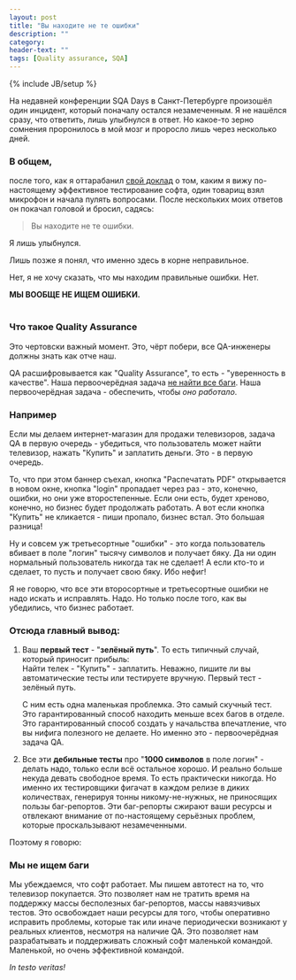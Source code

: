 ```yaml
---
layout: post
title: "Вы находите не те ошибки"
description: ""
category:
header-text: ""
tags: [Quality assurance, SQA]
---
```

{% include JB/setup %}

На недавней конференции SQA Days в Санкт-Петербурге произошёл один инцидент, который поначалу остался незамеченным.
Я не нашёлся сразу, что ответить, лишь улыбнулся в ответ. Но какое-то зерно сомнения проронилось в мой мозг и проросло 
лишь через несколько дней. 

### В общем,

после того, как я оттарабанил [свой доклад](http://sqadays.com/ru/talk/25882) о том, каким я вижу по-настоящему эффективное тестирование софта, один товарищ
взял микрофон и начала пулять вопросами. После нескольких моих ответов он покачал головой и бросил, садясь:
 
> Вы находите не те ошибки.

Я лишь улыбнулся.

Лишь позже я понял, что именно здесь в корне неправильное. 
  
Нет, я не хочу сказать, что мы находим правильные ошибки. Нет.

<div class="center">
<b>МЫ ВООБЩЕ НЕ ИЩЕМ ОШИБКИ.</b>
</div>

<br>

### Что такое Quality Assurance

Это чертовски важный момент. Это, чёрт побери, все QA-инженеры должны знать как отче наш. 

QA расшифровывается как "Quality Assurance", то есть - "уверенность в качестве". 
Наша первоочерёдная задача <u>не найти все баги</u>. Наша первоочерёдная задача - обеспечить, чтобы *оно работало*.

### Например
Если мы делаем интернет-магазин для продажи телевизоров, задача QA в первую очередь - убедиться, что 
пользователь может найти телевизор, нажать "Купить" и заплатить деньги. Это - в первую очередь.

То, что при этом баннер съехал, кнопка "Распечатать PDF" открывается в новом окне, кнопка "login" пропадает через раз - 
это, конечно, ошибки, но они уже второстепенные. Если они есть, будет хреново, конечно, но бизнес будет продолжать работать. 
А вот если кнопка "Купить" не кликается - пиши пропало, бизнес встал. Это большая разница!

Ну и совсем уж третьесортные "ошибки" - это когда пользователь вбивает в поле "логин" тысячу символов и получает бяку. 
Да ни один нормальный пользователь никогда так не сделает! А если кто-то и сделает, то пусть и получает свою бяку. Ибо нефиг!

Я не говорю, что все эти второсортные и третьесортные ошибки не надо искать и исправлять. Надо. Но только после того, 
как вы убедились, что бизнес работает.

### Отсюда главный вывод:

1. Ваш **первый тест** - "**зелёный путь**". То есть типичный случай, который приносит прибыль:<br>
  Найти телек - "Купить" - заплатить. 
  Неважно, пишите ли вы автоматические тесты или тестируете вручную. Первый тест - зелёный путь.
  
   С ним есть одна маленькая проблемка. Это самый скучный тест. 
   Это гарантированный способ находить меньше всех багов в отделе. 
   Это гарантированный способ создать у начальства впечатление, что вы нифига полезного не делаете. Но именно это -
первоочерёдная задача QA. 

2. Все эти **дебильные тесты** про "**1000 символов** в поле логин" - делать надо, только если всё остальное хорошо. И реально
больше некуда девать свободное время. То есть практически никогда. Но именно их тестировщики фигачат в каждом релизе в диких количествах, генерируя тонны 
никому-не-нужных, не приносящих пользы баг-репортов. Эти баг-репорты сжирают ваши ресурсы и отвлекают внимание от 
по-настоящему серьёзных проблем, которые проскальзывают незамеченными. 

Поэтому я говорю: 

### Мы не ищем баги 

Мы убеждаемся, что софт работает. Мы пишем автотест на то, что телевизор покупается. 
Это позволяет нам не тратить время на поддержку массы бесполезных баг-репортов, массы навязчивых тестов. Это
освобождает наши ресурсы для того, чтобы оперативно исправить проблемы, которые так или иначе периодически
возникают у реальных клиентов, несмотря на наличие QA. Это позволяет нам разрабатывать и поддерживать
сложный софт маленькой командой. Маленькой, но очень эффективной командой.

*In testo veritas!*

<br/>